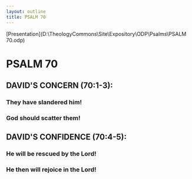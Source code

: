 ```yaml
---
layout: outline
title: PSALM 70
---
```

[Presentation](D:\TheologyCommons\Site\Expository\ODP\Psalms\PSALM 70.odp)
# PSALM 70 
## DAVID\'S CONCERN (70:1-3): 
###  They have slandered him! 
###  God should scatter them! 
## DAVID\'S CONFIDENCE (70:4-5): 
###  He will be rescued by the Lord! 
###  He then will rejoice in the Lord! 
